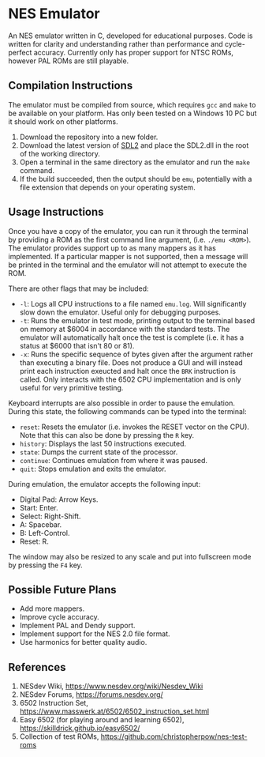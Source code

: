 # NES Emulator
An NES emulator written in C, developed for educational purposes. Code is written for clarity and understanding rather than performance and cycle-perfect accuracy. Currently only has proper support for NTSC ROMs, however PAL ROMs are still playable.

## Compilation Instructions
The emulator must be compiled from source, which requires `gcc` and `make` to be available on your platform. Has only been tested on a Windows 10 PC but it should work on other platforms.
1. Download the repository into a new folder.
2. Download the latest version of [SDL2](https://www.libsdl.org/) and place the SDL2.dll in the root of the working directory.
3. Open a terminal in the same directory as the emulator and run the `make` command.
4. If the build succeeded, then the output should be `emu`, potentially with a file extension that depends on your operating system.

## Usage Instructions
Once you have a copy of the emulator, you can run it through the terminal by providing a ROM as the first command line argument, (i.e. `./emu <ROM>`). The emulator provides support up to as many mappers as it has implemented. If a particular mapper is not supported, then a message will be printed in the terminal and the emulator will not attempt to execute the ROM.

There are other flags that may be included:
- `-l`: Logs all CPU instructions to a file named `emu.log`. Will significantly slow down the emulator. Useful only for debugging purposes.
- `-t`: Runs the emulator in test mode, printing output to the terminal based on memory at $6004 in accordance with the standard tests. The emulator will automatically halt once the test is complete (i.e. it has a status at $6000 that isn't 80 or 81).
- `-x`: Runs the specific sequence of bytes given after the argument rather than executing a binary file. Does not produce a GUI and will instead print each instruction exeucted and halt once the `BRK` instruction is called. Only interacts with the 6502 CPU implementation and is only useful for very primitive testing.

Keyboard interrupts are also possible in order to pause the emulation. During this state, the following commands can be typed into the terminal:
- `reset`: Resets the emulator (i.e. invokes the RESET vector on the CPU). Note that this can also be done by pressing the `R` key.
- `history`: Displays the last 50 instructions executed.
- `state`: Dumps the current state of the processor.
- `continue`: Continues emulation from where it was paused.
- `quit`: Stops emulation and exits the emulator.

During emulation, the emulator accepts the following input:
- Digital Pad: Arrow Keys.
- Start: Enter.
- Select: Right-Shift.
- A: Spacebar.
- B: Left-Control.
- Reset: R.

The window may also be resized to any scale and put into fullscreen mode by pressing the `F4` key.

## Possible Future Plans
- Add more mappers.
- Improve cycle accuracy.
- Implement PAL and Dendy support.
- Implement support for the NES 2.0 file format.
- Use harmonics for better quality audio.

## References
1. NESdev Wiki, https://www.nesdev.org/wiki/Nesdev_Wiki
2. NESdev Forums, https://forums.nesdev.org/
4. 6502 Instruction Set, https://www.masswerk.at/6502/6502_instruction_set.html
5. Easy 6502 (for playing around and learning 6502), https://skilldrick.github.io/easy6502/
6. Collection of test ROMs, https://github.com/christopherpow/nes-test-roms
